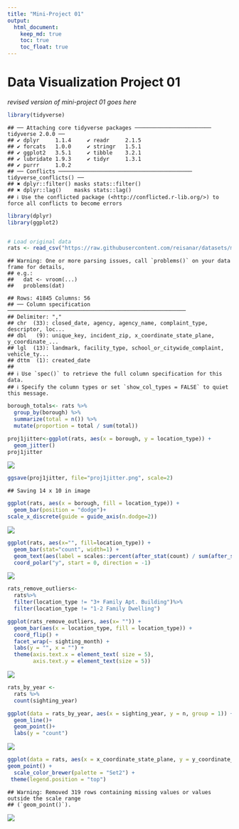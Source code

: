 ```yaml
---
title: "Mini-Project 01"
output: 
  html_document:
    keep_md: true
    toc: true
    toc_float: true
---
```


# Data Visualization Project 01

_revised version of mini-project 01 goes here_


``` r
library(tidyverse)
```

```
## ── Attaching core tidyverse packages ──────────────────────── tidyverse 2.0.0 ──
## ✔ dplyr     1.1.4     ✔ readr     2.1.5
## ✔ forcats   1.0.0     ✔ stringr   1.5.1
## ✔ ggplot2   3.5.1     ✔ tibble    3.2.1
## ✔ lubridate 1.9.3     ✔ tidyr     1.3.1
## ✔ purrr     1.0.2     
## ── Conflicts ────────────────────────────────────────── tidyverse_conflicts() ──
## ✖ dplyr::filter() masks stats::filter()
## ✖ dplyr::lag()    masks stats::lag()
## ℹ Use the conflicted package (<http://conflicted.r-lib.org/>) to force all conflicts to become errors
```

``` r
library(dplyr)
library(ggplot2)


# Load original data
rats <- read_csv("https://raw.githubusercontent.com/reisanar/datasets/master/rats_nyc.csv")
```

```
## Warning: One or more parsing issues, call `problems()` on your data frame for details,
## e.g.:
##   dat <- vroom(...)
##   problems(dat)
```

```
## Rows: 41845 Columns: 56
## ── Column specification ────────────────────────────────────────────────────────
## Delimiter: ","
## chr  (33): closed_date, agency, agency_name, complaint_type, descriptor, loc...
## dbl   (9): unique_key, incident_zip, x_coordinate_state_plane, y_coordinate_...
## lgl  (13): landmark, facility_type, school_or_citywide_complaint, vehicle_ty...
## dttm  (1): created_date
## 
## ℹ Use `spec()` to retrieve the full column specification for this data.
## ℹ Specify the column types or set `show_col_types = FALSE` to quiet this message.
```

``` r
borough_totals<- rats %>% 
  group_by(borough) %>% 
  summarize(total = n()) %>% 
  mutate(proportion = total / sum(total))
```


``` r
proj1jitter<-ggplot(rats, aes(x = borough, y = location_type)) +
  geom_jitter()
proj1jitter
```

![](lastname_project_01_files/figure-html/unnamed-chunk-3-1.png)<!-- -->


``` r
ggsave(proj1jitter, file="proj1jitter.png", scale=2)
```

```
## Saving 14 x 10 in image
```



``` r
ggplot(rats, aes(x = borough, fill = location_type)) +
  geom_bar(position = "dodge")+
scale_x_discrete(guide = guide_axis(n.dodge=2))
```

![](lastname_project_01_files/figure-html/unnamed-chunk-5-1.png)<!-- -->


``` r
ggplot(rats, aes(x="", fill=location_type)) +
  geom_bar(stat="count", width=1) +
  geom_text(aes(label = scales::percent(after_stat(count) / sum(after_stat(count)))), stat = "count", position = position_stack(vjust = .5)) +
  coord_polar("y", start = 0, direction = -1)
```

![](lastname_project_01_files/figure-html/unnamed-chunk-6-1.png)<!-- -->

``` r
rats_remove_outliers<- 
  rats%>%
  filter(location_type != "3+ Family Apt. Building")%>%
  filter(location_type != "1-2 Family Dwelling")
```


``` r
ggplot(rats_remove_outliers, aes(x= "")) + 
  geom_bar(aes(x = location_type, fill = location_type)) +
  coord_flip() +
  facet_wrap(~ sighting_month) + 
  labs(y = "", x = "") +
  theme(axis.text.x = element_text( size = 5),
        axis.text.y = element_text(size = 5))
```

![](lastname_project_01_files/figure-html/unnamed-chunk-8-1.png)<!-- -->

``` r
rats_by_year <- 
  rats %>%
  count(sighting_year) 

ggplot(data = rats_by_year, aes(x = sighting_year, y = n, group = 1)) +
  geom_line()+
  geom_point()+
  labs(y = "count")
```

![](lastname_project_01_files/figure-html/unnamed-chunk-9-1.png)<!-- -->




``` r
ggplot(data = rats, aes(x = x_coordinate_state_plane, y = y_coordinate_state_plane, color = borough))+
geom_point() +
  scale_color_brewer(palette = "Set2") +
 theme(legend.position = "top")
```

```
## Warning: Removed 319 rows containing missing values or values outside the scale range
## (`geom_point()`).
```

![](lastname_project_01_files/figure-html/unnamed-chunk-11-1.png)<!-- -->

